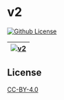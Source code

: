 # v2

[![Github License](https://img.shields.io/github/license/setetres/v2.svg)](https://github.com/setetres/v2/blob/master/LICENSE)

| [![v2](https://setetres.s3.amazonaws.com/setetres.st/img/share-v2.png?v=2&raw=true)](http://v2.setetres.st) |
| ----------------------------------------------------------------------------------------------------------- |

License
-------

[CC-BY-4.0]

[http://v2.setetres.st]: http://v2.setetres.st
[CC-BY-4.0]: http://creativecommons.org/licenses/by/4.0
